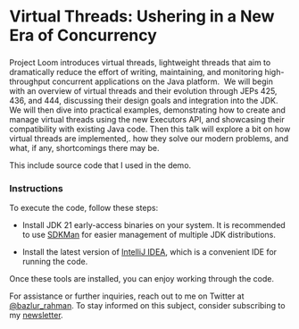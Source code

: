 # Virtual Threads: Ushering in a New Era of Concurrency

###

Project Loom introduces virtual threads, lightweight threads that aim to dramatically reduce the effort of writing, maintaining, and monitoring high-throughput concurrent applications on the Java platform.  We will begin with an overview of virtual threads and their evolution through JEPs 425, 436, and 444, discussing their design goals and integration into the JDK. We will then dive into practical examples, demonstrating how to create and manage virtual threads using the new Executors API, and showcasing their compatibility with existing Java code. Then this talk will explore a bit on how virtual threads are implemented,. how they solve our modern problems, and what, if any, shortcomings there may be.


This include source code that I used in the demo.

### Instructions

To execute the code, follow these steps:

- Install JDK 21 early-access binaries on your system. It is recommended to use [SDKMan](https://sdkman.io/install) for easier management of multiple JDK distributions.

- Install the latest version of [IntelliJ IDEA](https://www.jetbrains.com/idea/), which is a convenient IDE for running the code.

Once these tools are installed, you can enjoy working through the code. 

For assistance or further inquiries, reach out to me on Twitter at [@bazlur_rahman](https://twitter.com/bazlur_rahman?t=zIS3qlQtFZWEp6a9wMHw_g&s=09). To stay informed on this subject, consider subscribing to my [newsletter](https://www.linkedin.com/build-relation/newsletter-follow?entityUrn=7058296029024063489). 



